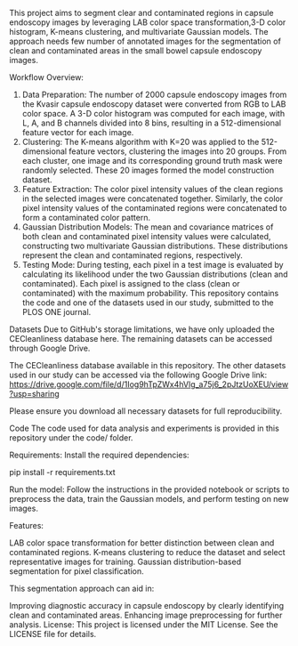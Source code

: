 
This project aims to segment clear and contaminated regions in capsule endoscopy images by leveraging LAB color space transformation,3-D color histogram, K-means clustering, and multivariate Gaussian models. The approach needs few number of annotated images for the segmentation of clean and contaminated areas in the small bowel capsule endoscopy images.

Workflow Overview:
1. Data Preparation:
The number of 2000 capsule endoscopy images from the Kvasir capsule endoscopy dataset were converted from RGB to LAB color space.
A 3-D color histogram was computed for each image, with L, A, and B channels divided into 8 bins, resulting in a 512-dimensional feature vector for each image.
2. Clustering:
The K-means algorithm with K=20 was applied to the 512-dimensional feature vectors, clustering the images into 20 groups.
From each cluster, one image and its corresponding ground truth mask were randomly selected. These 20 images formed the model construction dataset.
3. Feature Extraction:
The color pixel intensity values of the clean regions in the selected images were concatenated together.
Similarly, the color pixel intensity values of the contaminated regions were concatenated to form a contaminated color pattern.
4. Gaussian Distribution Models:
The mean and covariance matrices of both clean and contaminated pixel intensity values were calculated, constructing two multivariate Gaussian distributions.
These distributions represent the clean and contaminated regions, respectively.
5. Testing Mode:
During testing, each pixel in a test image is evaluated by calculating its likelihood under the two Gaussian distributions (clean and contaminated).
Each pixel is assigned to the class (clean or contaminated) with the maximum probability.
This repository contains the code and one of the datasets used in our study, submitted to the PLOS ONE journal.

Datasets
Due to GitHub's storage limitations, we have only uploaded the CECleanliness database here. The remaining datasets can be accessed through Google Drive.

The CECleanliness database available in this repository. The other datasets used in our study can be accessed via the following Google Drive link:
https://drive.google.com/file/d/1Iog9hTpZWx4hVlg_a75j6_2pJtzUoXEU/view?usp=sharing

Please ensure you download all necessary datasets for full reproducibility.

Code
The code used for data analysis and experiments is provided in this repository under the code/ folder.


Requirements: Install the required dependencies:

pip install -r requirements.txt

Run the model: Follow the instructions in the provided notebook or scripts to preprocess the data, train the Gaussian models, and perform testing on new images.

Features:

LAB color space transformation for better distinction between clean and contaminated regions.
K-means clustering to reduce the dataset and select representative images for training.
Gaussian distribution-based segmentation for pixel classification.

This segmentation approach can aid in:

Improving diagnostic accuracy in capsule endoscopy by clearly identifying clean and contaminated areas.
Enhancing image preprocessing for further analysis.
License:
This project is licensed under the MIT License. See the LICENSE file for details.
